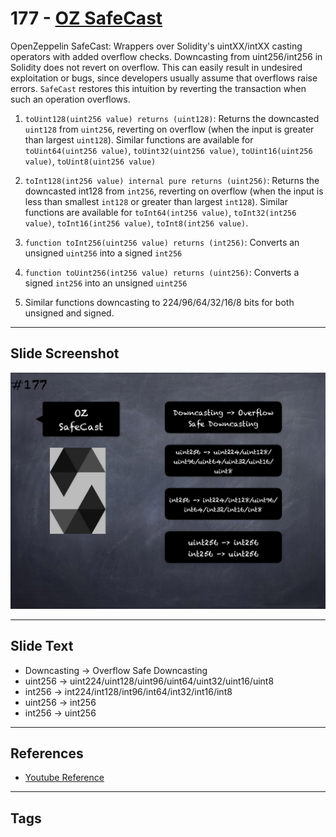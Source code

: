 # 177 - [OZ SafeCast](OZ%20SafeCast.md)
OpenZeppelin SafeCast: Wrappers over Solidity's uintXX/intXX casting operators with added overflow checks. Downcasting from uint256/int256 in Solidity does not revert on overflow. This can easily result in undesired exploitation or bugs, since developers usually assume that overflows raise errors. `SafeCast` restores this intuition by reverting the transaction when such an operation overflows.

1. `toUint128(uint256 value) returns (uint128)`: Returns the downcasted `uint128` from `uint256`, reverting on overflow (when the input is greater than largest `uint128`). Similar functions are available for `toUint64(uint256 value)`, `toUint32(uint256 value)`, `toUint16(uint256 value)`, `toUint8(uint256 value)`
    
2. `toInt128(int256 value) internal pure returns (uint256)`: Returns the downcasted int128 from `int256`, reverting on overflow (when the input is less than smallest `int128` or greater than largest `int128`). Similar functions are available for `toInt64(int256 value)`, `toInt32(int256 value)`, `toInt16(int256 value)`, `toInt8(int256 value)`.
    
3. `function toInt256(uint256 value) returns (int256)`: Converts an unsigned `uint256` into a signed `int256`
    
4. `function toUint256(int256 value) returns (uint256)`: Converts a signed `int256` into an unsigned `uint256`
    
5. Similar functions downcasting to 224/96/64/32/16/8 bits for both unsigned and signed.
___
## Slide Screenshot
![177.png](../../images/3.%20Solidity%20201/177.png)
___
## Slide Text
- Downcasting -> Overflow Safe Downcasting
- uint256 -> uint224/uint128/uint96/uint64/uint32/uint16/uint8
- int256 -> int224/int128/int96/int64/int32/int16/int8
- uint256 -> int256
- int256 -> uint256
___
## References
- [Youtube Reference](https://youtu.be/L_9Fk6HRwpU?t=964)
___
## Tags